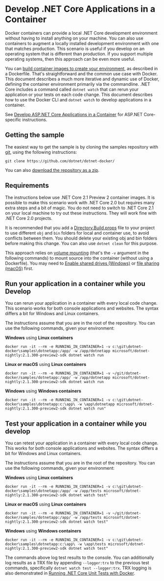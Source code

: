 # Develop .NET Core Applications in a Container

Docker containers can provide a local .NET Core development environment without having to install anything on your machine. You can also use containers to augment a locally installed development environment with one that matches production. This scenario is useful if you develop on an operating system that is different than production. If you support multiple operating systems, then this approach can be even more useful.

You can [build container images to create your environment](README.md), as described in a Dockerfile. That's straightforward and the common use case with Docker. This document describes a much more iterative and dynamic use of Docker, defining the container environment primarily via the commandline. .NET Core includes a command called `dotnet watch` that can rerun your application or your tests on each code change. This document describes how to use the Docker CLI and `dotnet watch` to develop applications in a container.

See [Develop ASP.NET Core Applications in a Container](../aspnetapp/aspnet-docker-dev-in-container.md) for ASP.NET Core-specific instructions.

## Getting the sample

The easiest way to get the sample is by cloning the samples repository with [git](https://git-scm.com/downloads), using the following instructions:

```console
git clone https://github.com/dotnet/dotnet-docker/
```

You can also [download the repository as a zip](https://github.com/dotnet/dotnet-docker/archive/master.zip).

## Requirements

The instructions below use .NET Core 2.1 Preview 2 container images. It is possible to make this scenario work with .NET Core 2.0 but requires many extra steps and a bit of magic. You do not need to switch to .NET Core 2.1 on your local machine to try out these instructions. They will work fine with .NET Core 2.0 projects.

It is recommended that you add a [Directory.Build.props](Directory.Build.props) file to your project to use different `obj` and `bin` folders for local and container use, to avoid conflicts between them. You should delete your existing obj and bin folders before making this change. You can also use `dotnet clean` for this purpose.

This approach relies on [volume mounting](https://docs.docker.com/engine/admin/volumes/volumes/) (that's the `-v` argument in the following commands) to mount source into the container (without using a Dockerfile). You may need to [Enable shared drives (Windows)](https://docs.docker.com/docker-for-windows/#shared-drives) or [file sharing (macOS)](https://docs.docker.com/docker-for-mac/#file-sharing) first.

## Run your application in a container while you Develop

You can rerun your application in a container with every local code change. This scenario works for both console applications and websites. The syntax differs a bit for Windows and Linux containers.

The instructions assume that you are in the root of the repository. You can use the following commands, given your environment:

**Windows** using **Linux containers**

```console
docker run -it --rm -e RUNNING_IN_CONTAINER=1 -v c:\git\dotnet-docker\samples\dotnetapp:/app/ -w /app/dotnetapp microsoft/dotnet-nightly:2.1.300-preview2-sdk dotnet watch run
```

**Linux or macOS** using **Linux containers**

```console
docker run -it --rm -e RUNNING_IN_CONTAINER=1 -v ~/git/dotnet-docker/samples/dotnetapp:/app/ -w /app/dotnetapp microsoft/dotnet-nightly:2.1.300-preview2-sdk dotnet watch run
```

**Windows** using **Windows containers**

```console
docker run -it --rm -e RUNNING_IN_CONTAINER=1 -v c:\git\dotnet-docker\samples\dotnetapp:c:\app\ -w \app\dotnetapp microsoft/dotnet-nightly:2.1.300-preview2-sdk dotnet watch run"
```

## Test your application in a container while you develop

You can retest your application in a container with every local code change. This works for both console applications and websites. The syntax differs a bit for Windows and Linux containers.

The instructions assume that you are in the root of the repository. You can use the following commands, given your environment:

**Windows** using **Linux containers**

```console
docker run -it --rm -e RUNNING_IN_CONTAINER=1 -v c:\git\dotnet-docker\samples\dotnetapp:/app/ -w /app/tests microsoft/dotnet-nightly:2.1.300-preview2-sdk dotnet watch test"
```

**Linux or macOS** using **Linux containers**

```console
docker run -it --rm -e RUNNING_IN_CONTAINER=1 -v ~/git/dotnet-docker/samples/dotnetapp:/app/ -w /app/tests microsoft/dotnet-nightly:2.1.300-preview2-sdk dotnet watch test"
```

**Windows** using **Windows containers**

```console
docker run -it --rm -e RUNNING_IN_CONTAINER=1 -v c:\git\dotnet-docker\samples\dotnetapp:c:\app\ -w \app\tests microsoft/dotnet-nightly:2.1.300-preview2-sdk dotnet watch test"
```

The commands above log test results to the console. You can additionally log results as a TRX file by appending `--logger:trx` to the previous test commands, specifically `dotnet watch test --logger:trx`. TRX logging is also demonstrated in [Running .NET Core Unit Tests with Docker](dotnet-docker-unit-testing.md).
